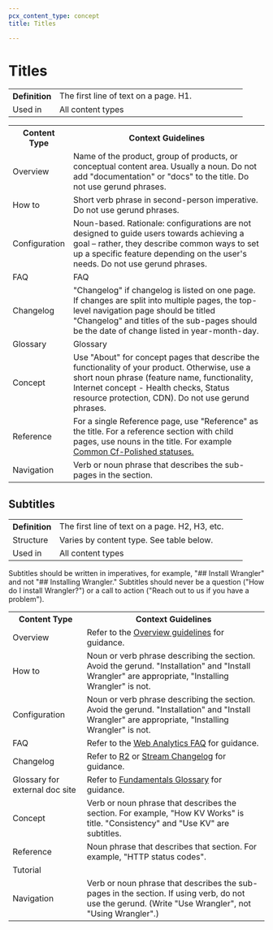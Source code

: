 ```yaml
---
pcx_content_type: concept
title: Titles

---
```


# Titles

<table>
  <tr>
    <th style="width:20%">Definition</th>
    <td>The first line of text on a page. H1.</td>
  </tr>
  <tr>
    <td>Used in</td>
    <td>All content types</td>
  </tr>
</table>

<table>
  <tr>
    <th style="width=25%">Content Type</th>
    <th>Context Guidelines</th>
  </tr>
  <tr>
    <td>Overview</td>
    <td>Name of the product, group of products, or conceptual content area. Usually a noun. Do not add "documentation" or "docs" to the title. Do not use gerund phrases.</td>
  </tr>
  <tr>
    <td>How to</td>
    <td>Short verb phrase in second-person imperative. Do not use gerund phrases.</td>
  </tr>
  <tr>
    <td>Configuration</td>
    <td>Noun-based. Rationale: configurations are not designed to guide users towards achieving a goal – rather, they describe common ways to set up a specific feature depending on the user's needs. Do not use gerund phrases.</td>
  </tr>
  <tr>
    <td>FAQ</td>
    <td>FAQ</td>
  </tr>
  <tr>
    <td>Changelog</td>
    <td>"Changelog" if changelog is listed on one page. If changes are split into multiple pages, the top-level navigation page should be titled "Changelog" and titles of the sub-pages should be the date of change listed in year-month-day.</td>
  </tr>
  <tr>
    <td>Glossary</td>
    <td>Glossary</td>
  </tr>
  <tr>
    <td>Concept</td>
    <td>Use "About" for concept pages that describe the functionality of your product. Otherwise, use a short noun phrase (feature name, functionality, Internet concept - Health checks, Status resource protection, CDN). Do not use gerund phrases.</td>
  </tr>
  <tr>
    <td>Reference</td>
    <td>For a single Reference page, use "Reference" as the title. For a reference section with child pages, use nouns in the title. For example <a href="https://developers.cloudflare.com/images/polish/cf-polished-statuses/">Common Cf-Polished statuses.</a>
    </td>
  </tr>
  <tr>
    <td>Navigation</td>
    <td>Verb or noun phrase that describes the sub-pages in the section.</td>
  </tr>
</table>

## Subtitles

<table>
  <tr>
    <th style="width:20%">Definition</th>
    <td>The first line of text on a page. H2, H3, etc.</td>
  </tr>
  <tr>
    <td>Structure</td>
    <td>Varies by content type. See table below.</td>
  </tr>
  <tr>
    <td>Used in</td>
    <td>All content types</td>
  </tr>
</table>

Subtitles should be written in imperatives, for example, "## Install Wrangler" and not "## Installing Wrangler." Subtitles should never be a question ("How do I install Wrangler?") or a call to action ("Reach out to us if you have a problem").

<table>
  <tr>
    <th style="width=25%">Content Type</th>
    <th>Context Guidelines</th>
  </tr>
  <tr>
    <td>Overview</td>
    <td>Refer to the <a href="/style-guide/content-strategy/documentation-content-strategy/content-types/overview/">Overview guidelines</a> for guidance.</td>
  </tr>
  <tr>
    <td>How to</td>
    <td>Noun or verb phrase describing the section. Avoid the gerund. "Installation" and "Install Wrangler" are appropriate, "Installing Wrangler" is not.</td>
  </tr>
  <tr>
    <td>Configuration</td>
    <td>Noun or verb phrase describing the section. Avoid the gerund. "Installation" and "Install Wrangler" are appropriate, "Installing Wrangler" is not.</td>
  </tr>
  <tr>
    <td>FAQ</td>
    <td>Refer to the <a href="https://developers.cloudflare.com/analytics/faq/web-analytics/">Web Analytics FAQ</a> for guidance.</td>
  </tr>
  <tr>
    <td>Changelog</td>
    <td>Refer to <a href="https://developers.cloudflare.com/r2/reference/changelog/">R2</a> or <a href="https://developers.cloudflare.com/stream/changelog/">Stream Changelog</a> for guidance.</td>
  </tr>
  <tr>
    <td>Glossary for external doc site</td>
    <td>Refer to <a href="/fundamentals/glossary/">Fundamentals Glossary</a> for guidance.</td>
  </tr>
  <tr>
    <td>Concept</td>
    <td>Verb or noun phrase that describes the section. For example, "How KV Works" is title. "Consistency" and "Use KV" are subtitles.</td>
  </tr>
  <tr>
    <td>Reference</td>
    <td>Noun phrase that describes that section. For example, "HTTP status codes".</td>
  </tr>
  <tr>
    <td>Tutorial</td>
    <td> </td>
  </tr>
  <tr>
    <td>Navigation</td>
    <td>Verb or noun phrase that describes the sub-pages in the section. If using verb, do not use the gerund. (Write "Use Wrangler", not "Using Wrangler".)</td>
  </tr>
</table>
